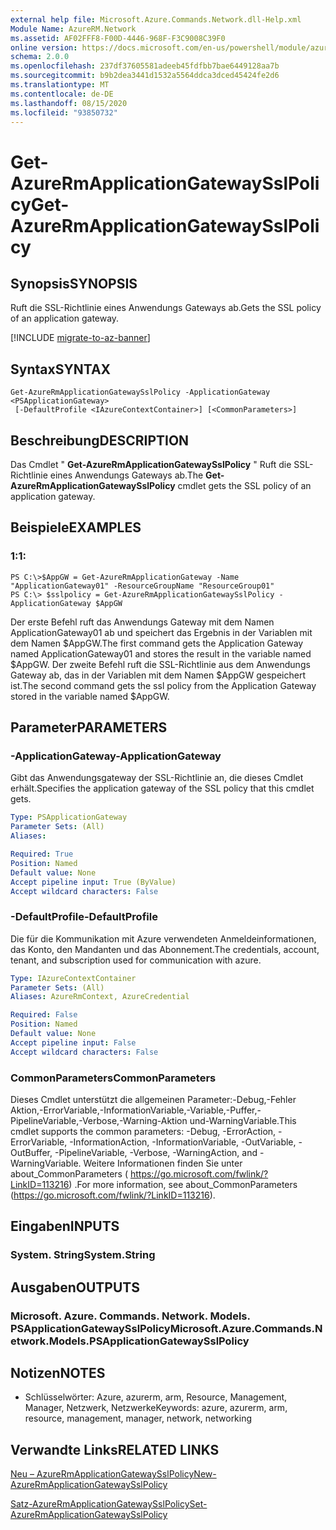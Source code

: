 ```yaml
---
external help file: Microsoft.Azure.Commands.Network.dll-Help.xml
Module Name: AzureRM.Network
ms.assetid: AF02FFF8-F00D-4446-968F-F3C9008C39F0
online version: https://docs.microsoft.com/en-us/powershell/module/azurerm.network/get-azurermapplicationgatewaysslpolicy
schema: 2.0.0
ms.openlocfilehash: 237df37605581adeeb45fdfbb7bae6449128aa7b
ms.sourcegitcommit: b9b2dea3441d1532a5564ddca3dced45424fe2d6
ms.translationtype: MT
ms.contentlocale: de-DE
ms.lasthandoff: 08/15/2020
ms.locfileid: "93850732"
---
```

# <span data-ttu-id="7d95e-101">Get-AzureRmApplicationGatewaySslPolicy</span><span class="sxs-lookup"><span data-stu-id="7d95e-101">Get-AzureRmApplicationGatewaySslPolicy</span></span>

## <span data-ttu-id="7d95e-102">Synopsis</span><span class="sxs-lookup"><span data-stu-id="7d95e-102">SYNOPSIS</span></span>
<span data-ttu-id="7d95e-103">Ruft die SSL-Richtlinie eines Anwendungs Gateways ab.</span><span class="sxs-lookup"><span data-stu-id="7d95e-103">Gets the SSL policy of an application gateway.</span></span>

[!INCLUDE [migrate-to-az-banner](../../includes/migrate-to-az-banner.md)]

## <span data-ttu-id="7d95e-104">Syntax</span><span class="sxs-lookup"><span data-stu-id="7d95e-104">SYNTAX</span></span>

```
Get-AzureRmApplicationGatewaySslPolicy -ApplicationGateway <PSApplicationGateway>
 [-DefaultProfile <IAzureContextContainer>] [<CommonParameters>]
```

## <span data-ttu-id="7d95e-105">Beschreibung</span><span class="sxs-lookup"><span data-stu-id="7d95e-105">DESCRIPTION</span></span>
<span data-ttu-id="7d95e-106">Das Cmdlet " **Get-AzureRmApplicationGatewaySslPolicy** " Ruft die SSL-Richtlinie eines Anwendungs Gateways ab.</span><span class="sxs-lookup"><span data-stu-id="7d95e-106">The **Get-AzureRmApplicationGatewaySslPolicy** cmdlet gets the SSL policy of an application gateway.</span></span>

## <span data-ttu-id="7d95e-107">Beispiele</span><span class="sxs-lookup"><span data-stu-id="7d95e-107">EXAMPLES</span></span>

### <span data-ttu-id="7d95e-108">1:</span><span class="sxs-lookup"><span data-stu-id="7d95e-108">1:</span></span>
```
PS C:\>$AppGW = Get-AzureRmApplicationGateway -Name "ApplicationGateway01" -ResourceGroupName "ResourceGroup01"
PS C:\> $sslpolicy = Get-AzureRmApplicationGatewaySslPolicy -ApplicationGateway $AppGW
```

<span data-ttu-id="7d95e-109">Der erste Befehl ruft das Anwendungs Gateway mit dem Namen ApplicationGateway01 ab und speichert das Ergebnis in der Variablen mit dem Namen $AppGW.</span><span class="sxs-lookup"><span data-stu-id="7d95e-109">The first command gets the Application Gateway named ApplicationGateway01 and stores the result in the variable named $AppGW.</span></span>
<span data-ttu-id="7d95e-110">Der zweite Befehl ruft die SSL-Richtlinie aus dem Anwendungs Gateway ab, das in der Variablen mit dem Namen $AppGW gespeichert ist.</span><span class="sxs-lookup"><span data-stu-id="7d95e-110">The second command gets the ssl policy from the Application Gateway stored in the variable named $AppGW.</span></span>

## <span data-ttu-id="7d95e-111">Parameter</span><span class="sxs-lookup"><span data-stu-id="7d95e-111">PARAMETERS</span></span>

### <span data-ttu-id="7d95e-112">-ApplicationGateway</span><span class="sxs-lookup"><span data-stu-id="7d95e-112">-ApplicationGateway</span></span>
<span data-ttu-id="7d95e-113">Gibt das Anwendungsgateway der SSL-Richtlinie an, die dieses Cmdlet erhält.</span><span class="sxs-lookup"><span data-stu-id="7d95e-113">Specifies the application gateway of the SSL policy that this cmdlet gets.</span></span>

```yaml
Type: PSApplicationGateway
Parameter Sets: (All)
Aliases: 

Required: True
Position: Named
Default value: None
Accept pipeline input: True (ByValue)
Accept wildcard characters: False
```

### <span data-ttu-id="7d95e-114">-DefaultProfile</span><span class="sxs-lookup"><span data-stu-id="7d95e-114">-DefaultProfile</span></span>
<span data-ttu-id="7d95e-115">Die für die Kommunikation mit Azure verwendeten Anmeldeinformationen, das Konto, den Mandanten und das Abonnement.</span><span class="sxs-lookup"><span data-stu-id="7d95e-115">The credentials, account, tenant, and subscription used for communication with azure.</span></span>

```yaml
Type: IAzureContextContainer
Parameter Sets: (All)
Aliases: AzureRmContext, AzureCredential

Required: False
Position: Named
Default value: None
Accept pipeline input: False
Accept wildcard characters: False
```

### <span data-ttu-id="7d95e-116">CommonParameters</span><span class="sxs-lookup"><span data-stu-id="7d95e-116">CommonParameters</span></span>
<span data-ttu-id="7d95e-117">Dieses Cmdlet unterstützt die allgemeinen Parameter:-Debug,-Fehler Aktion,-ErrorVariable,-InformationVariable,-Variable,-Puffer,-PipelineVariable,-Verbose,-Warning-Aktion und-WarningVariable.</span><span class="sxs-lookup"><span data-stu-id="7d95e-117">This cmdlet supports the common parameters: -Debug, -ErrorAction, -ErrorVariable, -InformationAction, -InformationVariable, -OutVariable, -OutBuffer, -PipelineVariable, -Verbose, -WarningAction, and -WarningVariable.</span></span> <span data-ttu-id="7d95e-118">Weitere Informationen finden Sie unter about_CommonParameters ( https://go.microsoft.com/fwlink/?LinkID=113216) .</span><span class="sxs-lookup"><span data-stu-id="7d95e-118">For more information, see about_CommonParameters (https://go.microsoft.com/fwlink/?LinkID=113216).</span></span>

## <span data-ttu-id="7d95e-119">Eingaben</span><span class="sxs-lookup"><span data-stu-id="7d95e-119">INPUTS</span></span>

### <span data-ttu-id="7d95e-120">System. String</span><span class="sxs-lookup"><span data-stu-id="7d95e-120">System.String</span></span>

## <span data-ttu-id="7d95e-121">Ausgaben</span><span class="sxs-lookup"><span data-stu-id="7d95e-121">OUTPUTS</span></span>

### <span data-ttu-id="7d95e-122">Microsoft. Azure. Commands. Network. Models. PSApplicationGatewaySslPolicy</span><span class="sxs-lookup"><span data-stu-id="7d95e-122">Microsoft.Azure.Commands.Network.Models.PSApplicationGatewaySslPolicy</span></span>

## <span data-ttu-id="7d95e-123">Notizen</span><span class="sxs-lookup"><span data-stu-id="7d95e-123">NOTES</span></span>
* <span data-ttu-id="7d95e-124">Schlüsselwörter: Azure, azurerm, arm, Resource, Management, Manager, Netzwerk, Netzwerke</span><span class="sxs-lookup"><span data-stu-id="7d95e-124">Keywords: azure, azurerm, arm, resource, management, manager, network, networking</span></span>

## <span data-ttu-id="7d95e-125">Verwandte Links</span><span class="sxs-lookup"><span data-stu-id="7d95e-125">RELATED LINKS</span></span>

[<span data-ttu-id="7d95e-126">Neu – AzureRmApplicationGatewaySslPolicy</span><span class="sxs-lookup"><span data-stu-id="7d95e-126">New-AzureRmApplicationGatewaySslPolicy</span></span>](./New-AzureRmApplicationGatewaySslPolicy.md)

[<span data-ttu-id="7d95e-127">Satz-AzureRmApplicationGatewaySslPolicy</span><span class="sxs-lookup"><span data-stu-id="7d95e-127">Set-AzureRmApplicationGatewaySslPolicy</span></span>](./Set-AzureRmApplicationGatewaySslPolicy.md)


